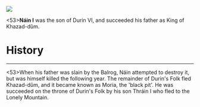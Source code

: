 ![](characters/galadriel/7.jpg)

<53>**Náin I** was the son of Durin VI, and succeeded his father as King of Khazad-dûm.

# History
---

<53>When his father was slain by the Balrog, Náin attempted to destroy it, but was himself killed the following year. The remainder of Durin's Folk fled Khazad-dûm, and it became known as Moria, the 'black pit'. He was succeeded on the throne of Durin's Folk by his son Thráin I who fled to the Lonely Mountain.
